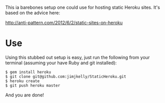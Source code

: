 This ia barebones setup one could use for hosting static Heroku sites.  It's based on the advice here:

http://anti-pattern.com/2012/6/2/static-sites-on-heroku

Use
===

Using this stubbed out setup is easy, just run the following from your terminal (assuming your have Ruby and git installed):

	$ gem install heroku
	$ git clone git@github.com:jimjkelly/StaticHeroku.git
	$ heroku create
	$ git push heroku master

And you are done!

